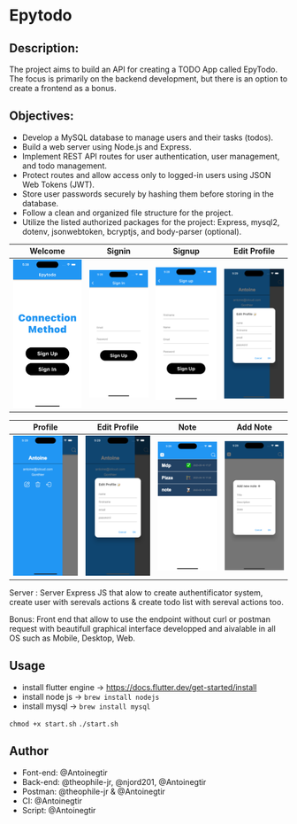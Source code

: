 # Epytodo

## Description:
The project aims to build an API for creating a TODO App called EpyTodo. The focus is primarily on the backend development, but there is an option to create a frontend as a bonus.

## Objectives:

- Develop a MySQL database to manage users and their tasks (todos).
- Build a web server using Node.js and Express.
- Implement REST API routes for user authentication, user management, and todo management.
- Protect routes and allow access only to logged-in users using JSON Web Tokens (JWT).
- Store user passwords securely by hashing them before storing in the database.
- Follow a clean and organized file structure for the project.
- Utilize the listed authorized packages for the project: Express, mysql2, dotenv, jsonwebtoken, bcryptjs, and body-parser (optional).

Welcome                |  Signin                | Signup |   Edit Profile 
:-------------------------:|:-------------------------:|:-------------------------:|:-------------------------:
![](https://github.com/Antoinegtir/bloc-note/blob/main/assets/onboard.png)|![](https://github.com/Antoinegtir/bloc-note/blob/main/assets/signin.png)|![](https://github.com/Antoinegtir/bloc-note/blob/main/assets/signup.png)|![](https://github.com/Antoinegtir/bloc-note/blob/main/assets/editprofile.png)|

Profile                |  Edit Profile                | Note |   Add Note
:-------------------------:|:-------------------------:|:-------------------------:|:-------------------------:
![](https://github.com/Antoinegtir/bloc-note/blob/main/assets/profile.png)|![](https://github.com/Antoinegtir/bloc-note/blob/main/assets/editprofile.png)|![](https://github.com/Antoinegtir/bloc-note/blob/main/assets/home.png)|![](https://github.com/Antoinegtir/bloc-note/blob/main/assets/addnote.png)|

Server : Server Express JS that alow to create authentificator system, create user with serevals actions & create todo list with sereval actions too.

Bonus: Front end that allow to use the endpoint without curl or postman request with beautifull graphical interface developped and aivalable in all OS such as Mobile, Desktop, Web.

## Usage

- install flutter engine -> https://docs.flutter.dev/get-started/install
- install node js -> `brew install nodejs`
- install mysql -> `brew install mysql`

`chmod +x start.sh`
`./start.sh`

## Author

- Font-end: @Antoinegtir
- Back-end: @theophile-jr, @njord201, @Antoinegtir
- Postman: @theophile-jr & @Antoinegtir
- CI: @Antoinegtir
- Script: @Antoinegtir